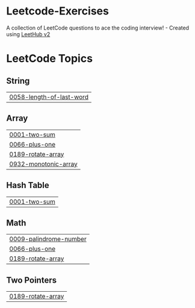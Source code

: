# Leetcode-Exercises
A collection of LeetCode questions to ace the coding interview! - Created using [LeetHub v2](https://github.com/arunbhardwaj/LeetHub-2.0)

<!---LeetCode Topics Start-->
# LeetCode Topics
## String
|  |
| ------- |
| [0058-length-of-last-word](https://github.com/electraVee/Leetcode-Exercises/tree/master/0058-length-of-last-word) |
## Array
|  |
| ------- |
| [0001-two-sum](https://github.com/electraVee/Leetcode-Exercises/tree/master/0001-two-sum) |
| [0066-plus-one](https://github.com/electraVee/Leetcode-Exercises/tree/master/0066-plus-one) |
| [0189-rotate-array](https://github.com/electraVee/Leetcode-Exercises/tree/master/0189-rotate-array) |
| [0932-monotonic-array](https://github.com/electraVee/Leetcode-Exercises/tree/master/0932-monotonic-array) |
## Hash Table
|  |
| ------- |
| [0001-two-sum](https://github.com/electraVee/Leetcode-Exercises/tree/master/0001-two-sum) |
## Math
|  |
| ------- |
| [0009-palindrome-number](https://github.com/electraVee/Leetcode-Exercises/tree/master/0009-palindrome-number) |
| [0066-plus-one](https://github.com/electraVee/Leetcode-Exercises/tree/master/0066-plus-one) |
| [0189-rotate-array](https://github.com/electraVee/Leetcode-Exercises/tree/master/0189-rotate-array) |
## Two Pointers
|  |
| ------- |
| [0189-rotate-array](https://github.com/electraVee/Leetcode-Exercises/tree/master/0189-rotate-array) |
<!---LeetCode Topics End-->